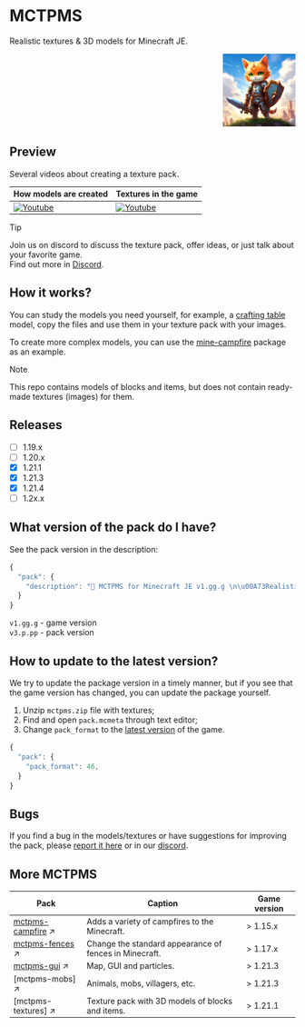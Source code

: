 # MCTPMS

Realistic textures & 3D models for Minecraft JE.

<p align="right">
  <img
    src="https://github.com/andrejsharapov/mctpms/blob/main/pack.png?raw=true"
    alt="pack 128x128"
    width="128">
</p>

## Preview

Several videos about creating a texture pack.

| How models are created                        | Textures in the game                                 |
| --------------------------------------------- | ---------------------------------------------------- |
| [![Youtube][youtube-img-sm]][youtube-watch-1] | [![Youtube][youtube-playlist-img]][youtube-playlist] |

> [!TIP]  
> Join us on discord to discuss the texture pack, offer ideas, or just talk about your favorite game.  
> Find out more in [Discord][discord].

## How it works?

You can study the models you need yourself, for example, a [crafting table](https://github.com/andrejsharapov/mctpms/blob/main/assets/minecraft/models/block/crafting_table.json) model, copy the files and use them in your texture pack with your images.

To create more complex models, you can use the [mine-campfire](https://github.com/andrejsharapov/mine-campfire/tree/main/assets/minecraft) package as an example.

> [!NOTE]  
> This repo contains models of blocks and items, but does not contain ready-made textures (images) for them.

## Releases

- [ ] 1.19.x
- [ ] 1.20.x
- [x] 1.21.1
- [x] 1.21.3
- [x] 1.21.4
- [ ] 1.2x.x

## What version of the pack do I have?

See the pack version in the description:

```js
{
  "pack": {
    "description": "🦄 MCTPMS for Minecraft JE v1.gg.g \n\u00A73Realistic 3d textures \u00A78v3.p.pp"
  }
}
```

`v1.gg.g` - game version  
`v3.p.pp` - pack version

## How to update to the latest version?

We try to update the package version in a timely manner, but if you see that the game version has changed, you can update the package yourself.

1. Unzip `mctpms.zip` file with textures;
2. Find and open `pack.mcmeta` through text editor;
3. Change `pack_format` to the [latest version](https://minecraft.wiki/w/Pack_format#List_of_resource_pack_formats) of the game.

```js
{
  "pack": {
    "pack_format": 46,
  }
}
```

## Bugs

If you find a bug in the models/textures or have suggestions for improving the pack, please [report it here](https://github.com/andrejsharapov/mctpms/issues) or in our [discord][discord].

## More MCTPMS

| Pack                                 | Caption                                                | Game version |
| ------------------------------------ | ------------------------------------------------------ | ------------ |
| [mctpms-campfire][mctpms_campfire] ↗ | Adds a variety of campfires to the Minecraft.          | > 1.15.x     |
| [mctpms-fences][mctpms_fences] ↗     | Change the standard appearance of fences in Minecraft. | > 1.17.x     |
| [mctpms-gui][mctpms_gui] ↗           | Map, GUI and particles.                                | > 1.21.3     |
| [mctpms-mobs] ↗                      | Animals, mobs, villagers, etc.                         | > 1.21.3     |
| [mctpms-textures] ↗                  | Texture pack with 3D models of blocks and items.       | > 1.21.1     |

<!-- links -->

[mctpms_campfire]: https://github.com/andrejsharapov/mine-campfire
[mctpms_fences]: https://github.com/andrejsharapov/mine-fences
[mctpms_gui]: https://www.mediafire.com/file/ljs5wolviw65uox/mctpms-gui.zip/file

<!--
[mctpms_mobs]: 
[mctpms_textures]:
-->

[discord]: https://discord.gg/En8KcxdDra

[youtube-img-sm]: https://github.com/user-attachments/assets/e407f1ca-e7a1-4d4d-85da-2ddcf077daa0
[youtube-watch-1]: https://www.youtube.com/playlist?list=PLZEJODWNKrCdHqHy7JWpTOI-PMl64PuC7

[youtube-playlist]: https://youtube.com/playlist?list=PLAdfPZXFJ1lI8ZlhJK-MUHcSs84TM93Y1&feature=shared
[youtube-playlist-img]: https://github.com/user-attachments/assets/98a6933f-7e8a-44d1-84ba-1630ddb12ab0

